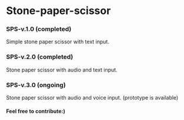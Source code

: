 # Stone-paper-scissor
### SPS-v.1.0 (completed)
 Simple stone paper scissor with text input.
### SPS-v.2.0 (completed)
Stone paper scissor with audio and text input.
### SPS-v.3.0 (ongoing)
Stone paper scissor with audio and voice input. (prototype is available)
#### Feel free to contribute:)


